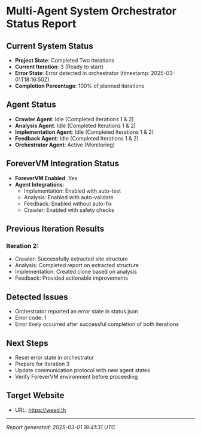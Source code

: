 # Multi-Agent System Orchestrator Status Report

## Current System Status
- **Project State**: Completed Two Iterations
- **Current Iteration**: 3 (Ready to start)
- **Error State**: Error detected in orchestrator (timestamp: 2025-03-01T18:16:50Z)
- **Completion Percentage**: 100% of planned iterations

## Agent Status
- **Crawler Agent**: Idle (Completed Iterations 1 & 2)
- **Analysis Agent**: Idle (Completed Iterations 1 & 2)
- **Implementation Agent**: Idle (Completed Iterations 1 & 2)
- **Feedback Agent**: Idle (Completed Iterations 1 & 2)
- **Orchestrator Agent**: Active (Monitoring)

## ForeverVM Integration Status
- **ForeverVM Enabled**: Yes
- **Agent Integrations**: 
  - Implementation: Enabled with auto-test
  - Analysis: Enabled with auto-validate
  - Feedback: Enabled without auto-fix
  - Crawler: Enabled with safety checks

## Previous Iteration Results
### Iteration 2:
- Crawler: Successfully extracted site structure
- Analysis: Completed report on extracted structure
- Implementation: Created clone based on analysis
- Feedback: Provided actionable improvements

## Detected Issues
- Orchestrator reported an error state in status.json
- Error code: 1
- Error likely occurred after successful completion of both iterations

## Next Steps
- Reset error state in orchestrator
- Prepare for Iteration 3
- Update communication protocol with new agent states
- Verify ForeverVM environment before proceeding

## Target Website
- URL: https://weed.th

---
*Report generated: 2025-03-01 18:41:31 UTC*